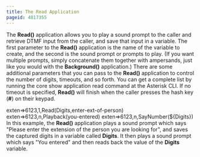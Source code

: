 ```yaml
---
title: The Read Application
pageid: 4817355
---
```


The **Read()** application allows you to play a sound prompt to the caller and retrieve DTMF input from the caller, and save that input in a variable. The first parameter to the **Read()** application is the name of the variable to create, and the second is the sound prompt or prompts to play. (If you want multiple prompts, simply concatenate them together with ampersands, just like you would with the **Background()** application.) There are some additional parameters that you can pass to the **Read()** application to control the number of digits, timeouts, and so forth. You can get a complete list by running the core show application read command at the Asterisk CLI. If no timeout is specified, **Read()** will finish when the caller presses the hash key (**#**) on their keypad.


exten=>6123,1,Read(Digits,enter-ext-of-person)
exten=>6123,n,Playback(you-entered)
exten=>6123,n,SayNumber(${Digits})
In this example, the **Read()** application plays a sound prompt which says "Please enter the extension of the person you are looking for", and saves the captured digits in a variable called **Digits**. It then plays a sound prompt which says "You entered" and then reads back the value of the **Digits** variable.

